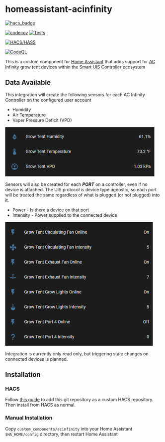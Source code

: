 # homeassistant-acinfinity
[![hacs_badge](https://img.shields.io/badge/HACS-Custom-41BDF5.svg)](https://github.com/hacs/integration)

[![codecov](https://codecov.io/gh/dalinicus/homeassistant-acinfinity/graph/badge.svg?token=C4TMDAU344)](https://codecov.io/gh/dalinicus/homeassistant-acinfinity)
[![Tests](https://github.com/dalinicus/homeassistant-acinfinity/actions/workflows/tests.yaml/badge.svg)](https://github.com/dalinicus/homeassistant-acinfinity/actions/workflows/tests.yaml)

[![HACS/HASS](https://github.com/dalinicus/homeassistant-acinfinity/actions/workflows/validate.yaml/badge.svg)](https://github.com/dalinicus/homeassistant-acinfinity/actions/workflows/validate.yaml)

[![CodeQL](https://github.com/dalinicus/homeassistant-acinfinity/actions/workflows/codeql.yaml/badge.svg)](https://github.com/dalinicus/homeassistant-acinfinity/actions/workflows/codeql.yaml)

This is a custom component for [Home Assistant](http://home-assistant.io) that adds support for [AC Infinity](https://acinfinity.com/) grow tent devices within the [Smart UIS Controller](https://acinfinity.com/smart-controllers/) ecosystem

## Data Available

This integration will create the following sensors for each AC Infinity Controller on the configured user account
- Humidity
- Air Temperature
- Vaper Pressure Deficit (VPD)

![Sensors](/images/controller-sensors.png)


Sensors will also be created for each ***PORT*** on a controller, even if no device is attached.  The UIS protocol is device type agnostic, so each port will be treated the same regardless of what is plugged (or not plugged) into it.

- Power - Is there a device on that port
- Intensity - Power supplied to the connected device

![Sensors](/images/port-sensors.png)

Integration is currently only read only, but triggering state changes on connected devices is planned.

## Installation

### HACS
Follow [this guide](https://hacs.xyz/docs/faq/custom_repositories/) to add this git repository as a custom HACS repository. Then install from HACS as normal.

### Manual Installation
Copy `custom_components/acinfinity` into your Home Assistant `$HA_HOME/config` directory, then restart Home Assistant
